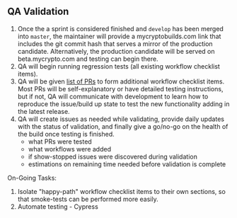## QA Validation

1. Once the a sprint is considered finished and `develop` has been merged into `master`, the maintainer will provide a mycryptobuilds.com link that includes the git commit hash that serves a mirror of the production candidate. Alternatively, the production candidate will be served on beta.mycrypto.com and testing can begin there.
2. QA will begin running regression tests (all existing workflow checklist items).
3. QA will be given [list of PRs](https://github.com/MyCryptoHQ/MyCrypto/pull/1885) to form additional workflow checklist items. Most PRs will be self-explanatory or have detailed testing instructions, but if not, QA will communicate with development to learn how to reproduce the issue/build up state to test the new functionality adding in the latest release.
4. QA will create issues as needed while validating, provide daily updates with the status of validation, and finally give a go/no-go on the health of the build once testing is finished.
    - what PRs were tested
    - what workflows were added
    - if show-stopped issues were discovered during validation
    - estimations on remaining time needed before validation is complete

On-Going Tasks:
1. Isolate "happy-path" workflow checklist items to their own sections, so that smoke-tests can be performed more easily.
2. Automate testing - Cypress

